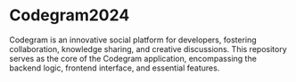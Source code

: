# Codegram2024
Codegram is an innovative social platform for developers, fostering collaboration, knowledge sharing, and creative discussions. This repository serves as the core of the Codegram application, encompassing the backend logic, frontend interface, and essential features. 
